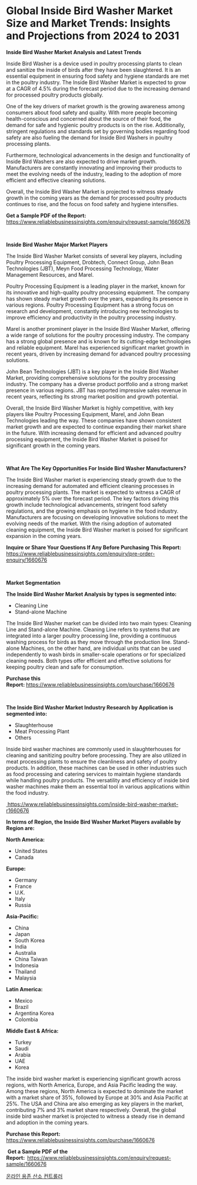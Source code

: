 <p><h1>Global Inside Bird Washer Market Size and Market Trends: Insights and Projections from 2024 to 2031</h1></p><p><strong>Inside Bird Washer Market Analysis and Latest Trends</strong></p>
<p><p>Inside Bird Washer is a device used in poultry processing plants to clean and sanitize the inside of birds after they have been slaughtered. It is an essential equipment in ensuring food safety and hygiene standards are met in the poultry industry. The Inside Bird Washer Market is expected to grow at a CAGR of 4.5% during the forecast period due to the increasing demand for processed poultry products globally.</p><p>One of the key drivers of market growth is the growing awareness among consumers about food safety and quality. With more people becoming health-conscious and concerned about the source of their food, the demand for safe and hygienic poultry products is on the rise. Additionally, stringent regulations and standards set by governing bodies regarding food safety are also fueling the demand for Inside Bird Washers in poultry processing plants.</p><p>Furthermore, technological advancements in the design and functionality of Inside Bird Washers are also expected to drive market growth. Manufacturers are constantly innovating and improving their products to meet the evolving needs of the industry, leading to the adoption of more efficient and effective cleaning solutions.</p><p>Overall, the Inside Bird Washer Market is projected to witness steady growth in the coming years as the demand for processed poultry products continues to rise, and the focus on food safety and hygiene intensifies.</p></p>
<p><strong>Get a Sample PDF of the Report:&nbsp;</strong> <a href="https://www.reliablebusinessinsights.com/enquiry/request-sample/1660676">https://www.reliablebusinessinsights.com/enquiry/request-sample/1660676</a></p>
<p>&nbsp;</p>
<p><strong>Inside Bird Washer Major Market Players</strong></p>
<p><p>The Inside Bird Washer Market consists of several key players, including Poultry Processing Equipment, Drobtech, Connect Group, John Bean Technologies (JBT), Meyn Food Processing Technology, Water Management Resources, and Marel. </p><p>Poultry Processing Equipment is a leading player in the market, known for its innovative and high-quality poultry processing equipment. The company has shown steady market growth over the years, expanding its presence in various regions. Poultry Processing Equipment has a strong focus on research and development, constantly introducing new technologies to improve efficiency and productivity in the poultry processing industry.</p><p>Marel is another prominent player in the Inside Bird Washer Market, offering a wide range of solutions for the poultry processing industry. The company has a strong global presence and is known for its cutting-edge technologies and reliable equipment. Marel has experienced significant market growth in recent years, driven by increasing demand for advanced poultry processing solutions.</p><p>John Bean Technologies (JBT) is a key player in the Inside Bird Washer Market, providing comprehensive solutions for the poultry processing industry. The company has a diverse product portfolio and a strong market presence in various regions. JBT has reported impressive sales revenue in recent years, reflecting its strong market position and growth potential.</p><p>Overall, the Inside Bird Washer Market is highly competitive, with key players like Poultry Processing Equipment, Marel, and John Bean Technologies leading the way. These companies have shown consistent market growth and are expected to continue expanding their market share in the future. With increasing demand for efficient and advanced poultry processing equipment, the Inside Bird Washer Market is poised for significant growth in the coming years.</p></p>
<p>&nbsp;</p>
<p><strong>What Are The Key Opportunities For Inside Bird Washer Manufacturers?</strong></p>
<p><p>The Inside Bird Washer market is experiencing steady growth due to the increasing demand for automated and efficient cleaning processes in poultry processing plants. The market is expected to witness a CAGR of approximately 5% over the forecast period. The key factors driving this growth include technological advancements, stringent food safety regulations, and the growing emphasis on hygiene in the food industry. Manufacturers are focusing on developing innovative solutions to meet the evolving needs of the market. With the rising adoption of automated cleaning equipment, the Inside Bird Washer market is poised for significant expansion in the coming years.</p></p>
<p><strong>Inquire or Share Your Questions If Any Before Purchasing This Report:</strong> <a href="https://www.reliablebusinessinsights.com/enquiry/pre-order-enquiry/1660676">https://www.reliablebusinessinsights.com/enquiry/pre-order-enquiry/1660676</a></p>
<p>&nbsp;</p>
<p><strong>Market Segmentation</strong></p>
<p><strong>The Inside Bird Washer Market Analysis by types is segmented into:</strong></p>
<p><ul><li>Cleaning Line</li><li>Stand-alone Machine</li></ul></p>
<p><p>The Inside Bird Washer market can be divided into two main types: Cleaning Line and Stand-alone Machine. Cleaning Line refers to systems that are integrated into a larger poultry processing line, providing a continuous washing process for birds as they move through the production line. Stand-alone Machines, on the other hand, are individual units that can be used independently to wash birds in smaller-scale operations or for specialized cleaning needs. Both types offer efficient and effective solutions for keeping poultry clean and safe for consumption.</p></p>
<p><strong>Purchase this Report:&nbsp;</strong><a href="https://www.reliablebusinessinsights.com/purchase/1660676">https://www.reliablebusinessinsights.com/purchase/1660676</a></p>
<p>&nbsp;</p>
<p><strong>The Inside Bird Washer Market Industry Research by Application is segmented into:</strong></p>
<p><ul><li>Slaughterhouse</li><li>Meat Processing Plant</li><li>Others</li></ul></p>
<p><p>Inside bird washer machines are commonly used in slaughterhouses for cleaning and sanitizing poultry before processing. They are also utilized in meat processing plants to ensure the cleanliness and safety of poultry products. In addition, these machines can be used in other industries such as food processing and catering services to maintain hygiene standards while handling poultry products. The versatility and efficiency of inside bird washer machines make them an essential tool in various applications within the food industry.</p></p>
<p><a href="https://www.reliablebusinessinsights.com/inside-bird-washer-market-r1660676">&nbsp;https://www.reliablebusinessinsights.com/inside-bird-washer-market-r1660676</a></p>
<p><strong>In terms of Region, the Inside Bird Washer Market Players available by Region are:</strong></p>
<p>
    <p> <strong> North America: </strong>
        <ul>
            <li>United States</li>
            <li>Canada</li>
        </ul>
        </p> 
    <p> <strong> Europe: </strong>
        <ul>
            <li>Germany</li>
            <li>France</li>
            <li>U.K.</li>
            <li>Italy</li>
            <li>Russia</li>
        </ul>
        </p> 
    <p> <strong> Asia-Pacific: </strong>
        <ul>
            <li>China</li>
            <li>Japan</li>
            <li>South Korea</li>
            <li>India</li>
            <li>Australia</li>
            <li>China Taiwan</li>
            <li>Indonesia</li>
            <li>Thailand</li>
            <li>Malaysia</li>
        </ul>
        </p> 
    <p> <strong> Latin America: </strong>
        <ul>
            <li>Mexico</li>
            <li>Brazil</li>
            <li>Argentina Korea</li>
            <li>Colombia</li>
        </ul>
        </p> 
    <p> <strong> Middle East & Africa: </strong>
        <ul>
            <li>Turkey</li>
            <li>Saudi</li>
            <li>Arabia</li>
            <li>UAE</li>
            <li>Korea</li>
        </ul>
    </p>
    </p>
<p><p>The inside bird washer market is experiencing significant growth across regions, with North America, Europe, and Asia Pacific leading the way. Among these regions, North America is expected to dominate the market with a market share of 35%, followed by Europe at 30% and Asia Pacific at 25%. The USA and China are also emerging as key players in the market, contributing 7% and 3% market share respectively. Overall, the global inside bird washer market is projected to witness a steady rise in demand and adoption in the coming years.</p></p>
<p><strong>Purchase this Report: </strong><a href="https://www.reliablebusinessinsights.com/purchase/1660676">https://www.reliablebusinessinsights.com/purchase/1660676</a></p>
<p>&nbsp;<strong>Get a Sample PDF of the Report:&nbsp;&nbsp;</strong><a href="https://www.reliablebusinessinsights.com/enquiry/request-sample/1660676">https://www.reliablebusinessinsights.com/enquiry/request-sample/1660676</a></p>
<p><strong></strong></p>
<p><p><a href="https://medium.com/@matthiasdkins856/%EA%B8%80%EB%A1%9C%EB%B2%8C-%EC%98%A8%EB%9D%BC%EC%9D%B8-%EC%9A%A9%EC%A1%B4%EC%82%B0%EC%86%8C-%EC%BB%A8%ED%8A%B8%EB%A1%A4%EB%9F%AC-%EC%8B%9C%EC%9E%A5-%EA%B7%9C%EB%AA%A8%EB%8A%94-2024%EB%85%84%EB%B6%80%ED%84%B0-2031%EB%85%84%EA%B9%8C%EC%A7%80-10-%EC%9D%98-cagr%EC%9D%84-%EA%B2%BD%ED%97%98%ED%95%A0-%EA%B2%83%EC%9C%BC%EB%A1%9C-%EC%82%B0%EC%97%85-%EC%A0%84%EB%A7%9D%EC%97%90-%EB%94%B0%EB%A5%B4%EB%A9%B4-%EC%98%88%EC%83%81%EB%90%A9%EB%8B%88%EB%8B%A4-ec6172f4f96d">온라인 용존 산소 컨트롤러</a></p></p>